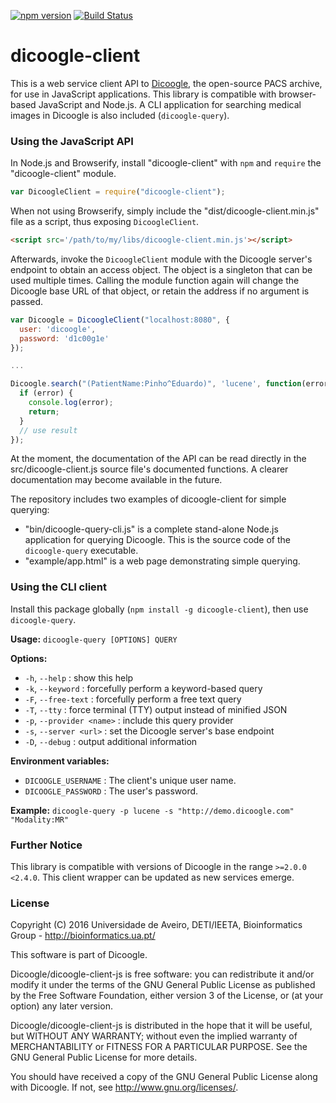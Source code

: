 [![npm version](https://badge.fury.io/js/dicoogle-client.svg)](https://badge.fury.io/js/dicoogle-client) [![Build Status](https://travis-ci.org/bioinformatics-ua/dicoogle-client-js.svg?branch=master)](https://travis-ci.org/bioinformatics-ua/dicoogle-client-js)

# dicoogle-client

This is a web service client API to [Dicoogle](http://www.dicoogle.com), the open-source PACS archive, for use in JavaScript applications.
This library is compatible with browser-based JavaScript and Node.js. A CLI application for searching medical images in Dicoogle is also included (`dicoogle-query`).

### Using the JavaScript API

In Node.js and Browserify, install "dicoogle-client" with `npm` and `require` the "dicoogle-client" module.

```JavaScript
var DicoogleClient = require("dicoogle-client");
```

When not using Browserify, simply include the "dist/dicoogle-client.min.js" file as a script, thus exposing `DicoogleClient`.

```HTML
<script src='/path/to/my/libs/dicoogle-client.min.js'></script>
```

Afterwards, invoke the `DicoogleClient` module with the Dicoogle server's endpoint to obtain an access object. The object is a singleton that can be used multiple times.
Calling the module function again will change the Dicoogle base URL of that object, or retain the address if no argument is passed.

```JavaScript
var Dicoogle = DicoogleClient("localhost:8080", {
  user: 'dicoogle',
  password: 'd1c00g1e'
});

...

Dicoogle.search("(PatientName:Pinho^Eduardo)", 'lucene', function(error, result) {
  if (error) {
    console.log(error);
    return;
  }
  // use result
});
```

At the moment, the documentation of the API can be read directly in the src/dicoogle-client.js source file's documented functions.
A clearer documentation may become available in the future.

The repository includes two examples of dicoogle-client for simple querying:

 - "bin/dicoogle-query-cli.js" is a complete stand-alone Node.js application for querying Dicoogle. This is the source code of the `dicoogle-query` executable.
 - "example/app.html" is a web page demonstrating simple querying.

### Using the CLI client

Install this package globally (`npm install -g dicoogle-client`), then use `dicoogle-query`.

**Usage:** `dicoogle-query [OPTIONS] QUERY`

**Options:**

 - `-h`, `--help` : show this help
 - `-k`, `--keyword` : forcefully perform a keyword-based query
 - `-F`, `--free-text` : forcefully perform a free text query
 - `-T`, `--tty` : force terminal (TTY) output instead of minified JSON
 - `-p`, `--provider <name>` : include this query provider
 - `-s`, `--server <url>` : set the Dicoogle server's base endpoint
 - `-D`, `--debug` : output additional information

**Environment variables:**

 - `DICOOGLE_USERNAME` : The client's unique user name.
 - `DICOOGLE_PASSWORD` : The user's password.

**Example:** `dicoogle-query -p lucene -s "http://demo.dicoogle.com" "Modality:MR"`

### Further Notice

This library is compatible with versions of Dicoogle in the range `>=2.0.0 <2.4.0`. This client wrapper can be updated as new services emerge.

### License

Copyright (C) 2016  Universidade de Aveiro, DETI/IEETA, Bioinformatics Group - http://bioinformatics.ua.pt/

This software is part of Dicoogle.

Dicoogle/dicoogle-client-js is free software: you can redistribute it and/or modify
it under the terms of the GNU General Public License as published by
the Free Software Foundation, either version 3 of the License, or
(at your option) any later version.

Dicoogle/dicoogle-client-js is distributed in the hope that it will be useful,
but WITHOUT ANY WARRANTY; without even the implied warranty of
MERCHANTABILITY or FITNESS FOR A PARTICULAR PURPOSE.  See the
GNU General Public License for more details.

You should have received a copy of the GNU General Public License
along with Dicoogle.  If not, see <http://www.gnu.org/licenses/>.

